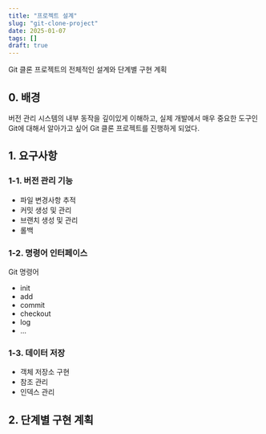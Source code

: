```yaml
---
title: "프로젝트 설계"
slug: "git-clone-project"
date: 2025-01-07
tags: []
draft: true
---
```

Git 클론 프로젝트의 전체적인 설계와 단계별 구현 계획

## 0. 배경
버전 관리 시스템의 내부 동작을 깊이있게 이해하고, 실제 개발에서 매우 중요한 도구인 Git에 대해서 알아가고 싶어 Git 클론 프로젝트를 진행하게 되었다.

## 1. 요구사항
### 1-1. 버전 관리 기능
- 파일 변경사항 추적
- 커밋 생성 및 관리
- 브랜치 생성 및 관리
- 롤백

### 1-2. 명령어 인터페이스
Git 명령어
- init
- add
- commit
- checkout
- log
- ...

### 1-3. 데이터 저장
- 객체 저장소 구현
- 참조 관리
- 인덱스 관리

## 2. 단계별 구현 계획